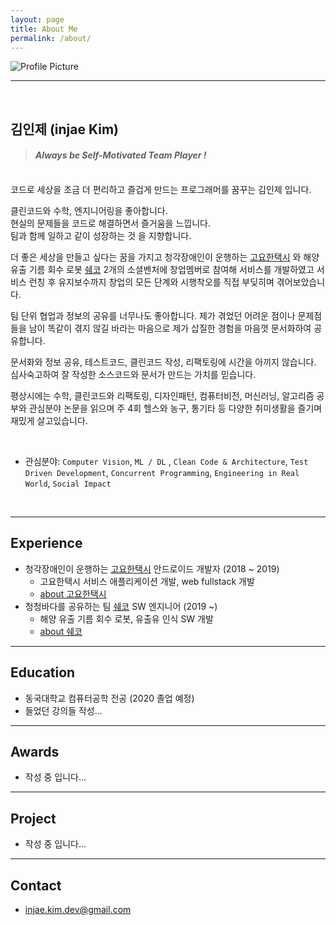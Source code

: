 ```yaml
---
layout: page
title: About Me
permalink: /about/
---
```


<img src="{{ site.baseurl }}/assets/profile.jpeg" title="Profile Picture" class="profile">

<br/>

---

<br/>

## 김인제 (injae Kim)

> #### *Always be Self-Motivated Team Player !*

<br/>
코드로 세상을 조금 더 편리하고 즐겁게 만드는 프로그래머를 꿈꾸는 김인제 입니다.

클린코드와 수학, 엔지니어링을 좋아합니다. <br/>
현실의 문제들을 코드로 해결하면서 즐거움을 느낍니다.<br/>
팀과 함께 일하고 같이 성장하는 것 을 지향합니다.<br/>

더 좋은 세상을 만들고 싶다는 꿈을 가지고 청각장애인이 운행하는 [고요한택시](http://www.goyohantaxi.com/) 와 해양 유출 기름 회수 로봇 [쉐코](http://sheco.co)
2개의 소셜벤처에 창업멤버로 참여해 서비스를 개발하였고 서비스 런칭 후 유지보수까지 창업의 모든 단계와 시행착오를 직접 부딪히며 겪어보았습니다.

팀 단위 협업과 정보의 공유를 너무나도 좋아합니다. 제가 겪었던 어려운 점이나 문제점들을 남이 똑같이 겪지 않길 바라는 마음으로 제가 삽질한 경험을 마음껏 문서화하여 공유합니다.

문서화와 정보 공유, 테스트코드, 클린코드 작성, 리팩토링에 시간을 아끼지 않습니다. 심사숙고하여 잘 작성한 소스코드와 문서가 만드는 가치를 믿습니다.

평상시에는 수학, 클린코드와 리팩토링, 디자인패턴, 컴퓨터비전, 머신러닝, 알고리즘 공부와 관심분야 논문을 읽으며 주 4회 헬스와 농구, 통기타 등 다양한 취미생활을 즐기며 재밌게 살고있습니다.

<br/>

- 관심분야: `Computer Vision`, `ML / DL` , `Clean Code & Architecture`, `Test Driven Development`, `Concurrent Programming`, `Engineering in Real World`, `Social Impact`

<br/>

---

## Experience
- 청각장애인이 운행하는 [고요한택시](http://www.goyohantaxi.com/) 안드로이드 개발자 (2018 ~ 2019)
    - 고요한택시 서비스 애플리케이션 개발, web fullstack 개발
    - [about 고요한택시](http://news1.kr/articles/?3786791)
- 청청바다를 공유하는 팀 [쉐코](http://sheco.co) SW 엔지니어 (2019 ~)
    - 해양 유출 기름 회수 로봇, 유출유 인식 SW 개발
    - [about 쉐코](https://www.yna.co.kr/view/AKR20190628149500065?input=1195m)

---

## Education

- 동국대학교 컴퓨터공학 전공 (2020 졸업 예정)
- 들었던 강의들 작성...

---

## Awards
- 작성 중 입니다...

---

## Project
- 작성 중 입니다...

---

## Contact
- injae.kim.dev@gmail.com



